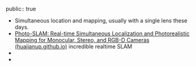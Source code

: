 public:: true

- Simultaneous location and mapping, usually with a single lens these days.
- [Photo-SLAM: Real-time Simultaneous Localization and Photorealistic Mapping for Monocular, Stereo, and RGB-D Cameras (huajianup.github.io)](https://huajianup.github.io/research/Photo-SLAM/)  incredible realtime SLAM
-
-